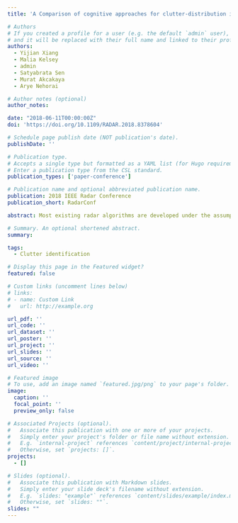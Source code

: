 ```yaml
---
title: 'A Comparison of cognitive approaches for clutter-distribution identification in nonstationary environments'

# Authors
# If you created a profile for a user (e.g. the default `admin` user), write the username (folder name) here
# and it will be replaced with their full name and linked to their profile.
authors:
  - Yijian Xiang
  - Malia Kelsey
  - admin
  - Satyabrata Sen
  - Murat Akcakaya 
  - Arye Nehorai

# Author notes (optional)
author_notes:

date: "2018-06-11T00:00:00Z"
doi: 'https://doi.org/10.1109/RADAR.2018.8378604'

# Schedule page publish date (NOT publication's date).
publishDate: ''

# Publication type.
# Accepts a single type but formatted as a YAML list (for Hugo requirements).
# Enter a publication type from the CSL standard.
publication_types: ['paper-conference']

# Publication name and optional abbreviated publication name.
publication: 2018 IEEE Radar Conference
publication_short: RadarConf

abstract: Most existing radar algorithms are developed under the assumption that the environment (clutter) is stationary. However, in practice, the statistical characteristics of the clutter can vary enormously in space, time, or both, depending on the radar-operational scenarios. If unaccounted for, these nonstationary variabilities may drastically hinder the radar performance. Therefore, to overcome such shortcomings, the cognitive radar framework is being developed to dynamically detect changes in the clutter characteristics, and to adapt to these changes by identifying the new clutter distribution. In this work, we present a sparse recovery based clutter identification technique, and compare its performance with the Ozturk algorithm based clutter identification method. The sparse recovery based technique uses kernel density estimation method to create the dictionary, and applies the batch orthogonal matching pursuit algorithm to identify the clutter distribution. With numerical examples we demonstrate that, in comparison to the Ozturk algorithm based method, the sparse recovery based technique provides (i) improved accuracy in identifying clutter distributions that have different parameters, but are from the same family; and (ii) robustness in terms of measurements used for dictionary generation and test distribution identification.

# Summary. An optional shortened abstract.
summary:

tags:
  - Clutter identification 

# Display this page in the Featured widget?
featured: false

# Custom links (uncomment lines below)
# links:
# - name: Custom Link
#   url: http://example.org

url_pdf: ''
url_code: ''
url_dataset: ''
url_poster: ''
url_project: ''
url_slides: ''
url_source: ''
url_video: ''

# Featured image
# To use, add an image named `featured.jpg/png` to your page's folder.
image:
  caption: ''
  focal_point: ''
  preview_only: false

# Associated Projects (optional).
#   Associate this publication with one or more of your projects.
#   Simply enter your project's folder or file name without extension.
#   E.g. `internal-project` references `content/project/internal-project/index.md`.
#   Otherwise, set `projects: []`.
projects:
  - []

# Slides (optional).
#   Associate this publication with Markdown slides.
#   Simply enter your slide deck's filename without extension.
#   E.g. `slides: "example"` references `content/slides/example/index.md`.
#   Otherwise, set `slides: ""`.
slides: ""
---
```



